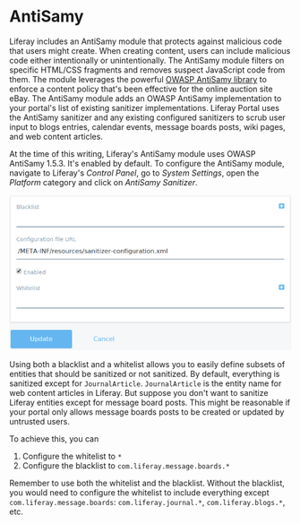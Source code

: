 # AntiSamy [](id=antisamy)

Liferay includes an AntiSamy module that protects against malicious code that
users might create. When creating content, users can include malicious code
either intentionally or unintentionally. The AntiSamy module filters on
specific HTML/CSS fragments and removes suspect JavaScript code from them. The
module leverages the powerful
[OWASP AntiSamy library](https://www.owasp.org/index.php/Category:OWASP_AntiSamy_Project)
to enforce a content policy that's been effective for the online auction site
eBay. The AntiSamy module adds an OWASP AntiSamy implementation to your
portal's list of existing sanitizer implementations. Liferay Portal uses the
AntiSamy sanitizer and any existing configured sanitizers to scrub user input
to blogs entries, calendar events, message boards posts, wiki pages, and web
content articles.

At the time of this writing, Liferay's AntiSamy module uses OWASP AntiSamy
1.5.3. It's enabled by default. To configure the AntiSamy module, navigate to
Liferay's *Control Panel*, go to *System Settings*, open the *Platform*
category and click on *AntiSamy Sanitizer*.

![Figure 1: Liferay's AntiSamy configuration options allow you to specify both a blacklist and a whitelist.](../../images/antisamy.png)

Using both a blacklist and a whitelist allows you to easily define subsets of
entities that should be sanitized or not sanitized. By default, everything is
sanitized except for `JournalArticle`. `JournalArticle` is the entity name for
web content articles in Liferay. But suppose you don't want to sanitize Liferay
entities except for message board posts. This might be reasonable if your
portal only allows message boards posts to be created or updated by untrusted
users.

To achieve this, you can

1. Configure the whitelist to `*`
2. Configure the blacklist to `com.liferay.message.boards.*`

Remember to use both the whitelist and the blacklist. Without the blacklist,
you would need to configure the whitelist to include everything except
`com.liferay.message.boards`: `com.liferay.journal.*`, `com.liferay.blogs.*`,
etc.
